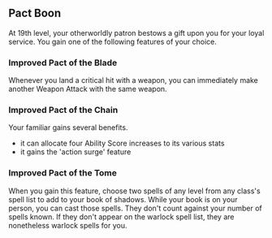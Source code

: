 ## Pact Boon
At 19th level, your otherworldly patron bestows a gift upon you for your loyal service.
You gain one of the following features of your choice.

### Improved Pact of the Blade
Whenever you land a critical hit with a weapon, you can immediately make another Weapon Attack with the same weapon.

### Improved Pact of the Chain
Your familiar gains several benefits.
- it can allocate four Ability Score increases to its various stats
- it gains the 'action surge' feature

### Improved Pact of the Tome
When you gain this feature, choose two spells of any level from any class's spell list to add to your book of shadows.
While your book is on your person, you can cast those spells.
They don't count against your number of spells known.
If they don't appear on the warlock spell list, they are nonetheless warlock spells for you.

<!--

-<< CHANGES >>-
- this is a new ability
- its trying to emphasize your pact
- filling in a dead level
- as a level 19 ability, it should fill in for an arcana increase or similar

-<< TODO >>-
- QC passes needed
-> this is an alpha ability
- review and revise

-<< COMMENTARY >>-
- this ability was quickly put together as a placeholder for something greater
- the pact boon is touched but once or twice (via invocations) with vanilla
- this gives an ultimate ability at level 19, preferably something stupid good (simple yet powerful)

-->
